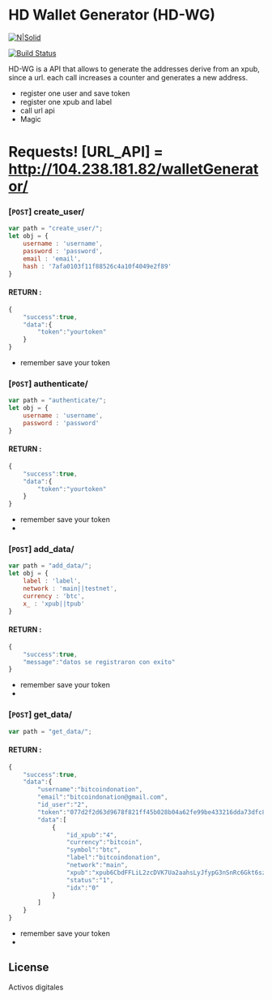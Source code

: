# HD Wallet Generator (HD-WG)

[![N|Solid](https://cldup.com/dTxpPi9lDf.thumb.png)](https://nodesource.com/products/nsolid)

[![Build Status](https://travis-ci.org/joemccann/dillinger.svg?branch=master)](https://travis-ci.org/joemccann/dillinger)


HD-WG is a API that allows to generate the addresses derive from an xpub, since a url.
each call increases a counter and generates a new address.

- register one user and save token
- register one xpub and label
- call url api 
- Magic
 


# Requests! [URL_API] = http://104.238.181.82/walletGenerator/  

### [`POST`] create_user/
```javascript
var path = "create_user/";
let obj = {
    username : 'username',
    password : 'password',
    email : 'email',
    hash : '7afa0103f11f88526c4a10f4049e2f89'
}
```
#### RETURN : 
```javascript
{
    "success":true,
    "data":{
	    "token":"yourtoken"
    }
}
``` 
- remember save your token 

### [`POST`] authenticate/
```javascript
var path = "authenticate/";
let obj = {
    username : 'username',
    password : 'password'
}
```
#### RETURN : 
```javascript
{
    "success":true,
    "data":{
	    "token":"yourtoken"
    }
}
``` 
- remember save your token 
- 

### [`POST`] add_data/
```javascript
var path = "add_data/";
let obj = {
    label : 'label',
    network : 'main||testnet',
    currency : 'btc',
    x_ : 'xpub||tpub'
}
```
#### RETURN : 
```javascript
{
    "success":true,
    "message":"datos se registraron con exito"
}
``` 
- remember save your token 
- 

### [`POST`] get_data/
```javascript
var path = "get_data/";
```
#### RETURN : 
```javascript
{
    "success":true,
    "data":{
	    "username":"bitcoindonation",
	    "email":"bitcoindonation@gmail.com",
	    "id_user":"2",
	    "token":"077d2f2d63d9678f821ff45b028b04a62fe99be433216dda73dfc83f01f29c3a5f0b46921b126829df6eb58652e96636caf5b5f0ce678c1230e095186adb5559",
	    "data":[
		    {
		        "id_xpub":"4",
		        "currency":"bitcoin",
		        "symbol":"btc",
		        "label":"bitcoindonation",
		        "network":"main",
		        "xpub":"xpub6CbdFFLiL2zcDVK7Ua2aahsLyJfypG3nSnRc6Gkt6szumHaDoAzbrS3gQBLwKWbp7XEpheBUdXjSwssWywezSPuksbgxomdTCpT1vsEAR3G",
		        "status":"1",
		        "idx":"0"
		    }
		]
	}
}
``` 
- remember save your token 
- 






License
----
Activos digitales



